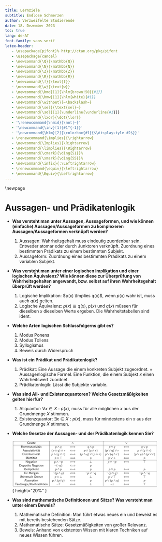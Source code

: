 ```yaml
---
title: Lernziele
subtitle: Endlose Schmerzen
author: Verzweifelte Studierende
date: 18. Dezember 2023
toc: true
lang: de-AT
font-family: sans-serif
latex-header:
   - \usepackage{pifont}% http://ctan.org/pkg/pifont
   - \usepackage{cancel}
   - \newcommand{\Q}{\mathbb{Q}}
   - \newcommand{\N}{\mathbb{N}}
   - \newcommand{\Z}{\mathbb{Z}}
   - \newcommand{\R}{\mathbb{R}}
   - \newcommand{\f}{\text{f}}
   - \newcommand{\w}{\text{w}}
   - \newcommand{\hmd}[1]{\hlm{brown!50}{#1}}
   - \newcommand{\hmw}[1]{\hlm{white}{#1}}
   - \newcommand{\without}{~\backslash~}
   - \newcommand{\sel}{\text{sel}~}
   - \newcommand{\sol}[1]{\underline{\underline{#1}}}
   - \newcommand{\lxor}{\dot{\lor}}
   - '\renewcommand{\nmid}{\not|~}'
   - '\newcommand{\inv}[1]{#1^{-1}}'
   - '\newcommand{\hlm}[2]{\colorbox{#1}{$\displaystyle #2$}}'
   - \renewcommand{\implies}{\rightarrow}
   - \newcommand{\Implies}{\Rightarrow}
   - \newcommand{\limplies}{\Rightarrow}
   - \newcommand{\cmark}{\ding{51}}%
   - \newcommand{\xmark}{\ding{55}}%
   - \newcommand{\infix}{:\Leftrightarrow}
   - \renewcommand{\equiv}{\leftrightarrow}
   - \newcommand{\Equiv}{\Leftrightarrow}
---
```


\newpage

# Aussagen- und Prädikatenlogik

- **Was versteht man unter Aussagen, Aussageformen, und wie können (einfache) Aussagen/Aussageformen zu komplexeren Aussagen/Aussageformen verknüpft werden?**

   1. Aussagen: Wahrheitsgehalt muss eindeutig zuordenbar sein. Entweder atomar oder durch Junktoren verknüpft.
      Zuordnung eines bestimmten Prädikats zu einem bestimmten Subjekt.
   2. Aussageform: Zuordnung eines bestimmten Prädikats zu einem variablen Subjekt.

- **Was versteht man unter einer logischen Implikation und einer logischen Äquivalenz? Wie können diese zur Überprüfung von Wahrheitsgehalten angewandt, bzw. selbst auf ihren Wahrheitsgehalt überprüft werden?**
  
   1. Logische Implikation: $p(x) \Implies q(x)$, wenn $p(x)$ wahr ist,
      muss auch $q(x)$ gelten. 
   2. Logische Äquivalenz: $p(x) \Equiv q(x)$, $p(x)$ und $q(x)$
      müssen für dieselben $x$ dieselben Werte ergeben. Die
      Wahrheitstabellen sind ident.

- **Welche Arten logischen Schlussfolgerns gibt es?**

   1. Modus Ponens
   2. Modus Tollens
   3. Syllogismus
   4. Beweis durch Widerspruch

- **Was ist ein Prädikat und Prädikatenlogik?**

   1. Prädikat: Eine Aussage die einem konkreten Subjekt zugeordnet.
      = Aussagenlogische Formel. Eine Funktion, die einem Subjekt $x$
      einen Wahrheitswert zuordnet.
   2. Prädikatenlogik: Lässt die Subjekte variable.

- **Was sind All- und Existenzquantoren? Welche Gesetzmäßigkeiten gelten hierfür?**

   1. Allquantor: $\forall x \in X: p(x)$, muss für alle möglichen $x$
                  aus der Grundmenge $X$ stimmen.
   2. Existenzquantor: $\exists x \in X: p(x)$, muss für mindestens ein $x$
                       aus der Grundmenge $X$ stimmen.

- **Welche Gesetze der Aussagen- und der Prädikatenlogik kennen Sie?**

   ![](aussagenlogische_gesetze.png){ height="20%" }

- **Was sind mathematische Definitionen und Sätze? Was versteht man unter einem Beweis?**

   1. Mathematische Definition: Man führt etwas neues ein und beweist
                                es mit bereits bestehenden Sätze.
   2. Mathematische Sätze: Gesetzmäßigkeiten von großer Relevanz.
   3. Beweis: Anhand von existenten Wissen mit klaren Techniken auf
              neues Wissen führen.
